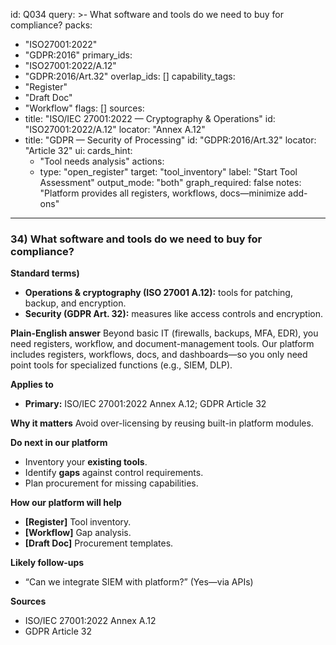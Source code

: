 id: Q034
query: >-
  What software and tools do we need to buy for compliance?
packs:
  - "ISO27001:2022"
  - "GDPR:2016"
primary_ids:
  - "ISO27001:2022/A.12"
  - "GDPR:2016/Art.32"
overlap_ids: []
capability_tags:
  - "Register"
  - "Draft Doc"
  - "Workflow"
flags: []
sources:
  - title: "ISO/IEC 27001:2022 — Cryptography & Operations"
    id: "ISO27001:2022/A.12"
    locator: "Annex A.12"
  - title: "GDPR — Security of Processing"
    id: "GDPR:2016/Art.32"
    locator: "Article 32"
ui:
  cards_hint:
    - "Tool needs analysis"
  actions:
    - type: "open_register"
      target: "tool_inventory"
      label: "Start Tool Assessment"
output_mode: "both"
graph_required: false
notes: "Platform provides all registers, workflows, docs—minimize add-ons"
---
### 34) What software and tools do we need to buy for compliance?

**Standard terms)**
- **Operations & cryptography (ISO 27001 A.12):** tools for patching, backup, and encryption.
- **Security (GDPR Art. 32):** measures like access controls and encryption.

**Plain-English answer**
Beyond basic IT (firewalls, backups, MFA, EDR), you need registers, workflow, and document-management tools. Our platform includes registers, workflows, docs, and dashboards—so you only need point tools for specialized functions (e.g., SIEM, DLP).

**Applies to**
- **Primary:** ISO/IEC 27001:2022 Annex A.12; GDPR Article 32

**Why it matters**
Avoid over-licensing by reusing built-in platform modules.

**Do next in our platform**
- Inventory your **existing tools**.
- Identify **gaps** against control requirements.
- Plan procurement for missing capabilities.

**How our platform will help**
- **[Register]** Tool inventory.
- **[Workflow]** Gap analysis.
- **[Draft Doc]** Procurement templates.

**Likely follow-ups**
- “Can we integrate SIEM with platform?” (Yes—via APIs)

**Sources**
- ISO/IEC 27001:2022 Annex A.12
- GDPR Article 32
